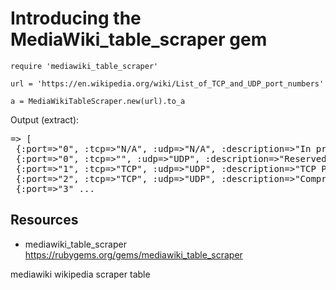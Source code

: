 # Introducing the MediaWiki_table_scraper gem

    require 'mediawiki_table_scraper'

    url = 'https://en.wikipedia.org/wiki/List_of_TCP_and_UDP_port_numbers'

    a = MediaWikiTableScraper.new(url).to_a

Output (extract):
<pre>
=&gt; [
 {:port=>"0", :tcp=>"N/A", :udp=>"N/A", :description=>"In programming APIs (not in communication between hosts), requests a system-allocated (dynamic) port [3] [4]", :status=>"N/A"},
 {:port=>"0", :tcp=>"", :udp=>"UDP", :description=>"Reserved", :status=>"Official"},
 {:port=>"1", :tcp=>"TCP", :udp=>"UDP", :description=>"TCP Port Service Multiplexer  (TCPMUX)", :status=>"Official"},
 {:port=>"2", :tcp=>"TCP", :udp=>"UDP", :description=>"CompressNET [5]  Management Utility [6]", :status=>"Official"},
 {:port=>"3" ...
</pre>

## Resources

* mediawiki_table_scraper https://rubygems.org/gems/mediawiki_table_scraper

mediawiki wikipedia scraper table
